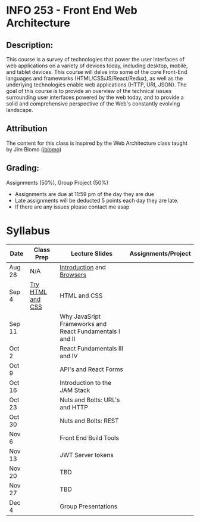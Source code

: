 # INFO 253 - Front End Web Architecture

## Description:
This course is a survey of technologies that power the user interfaces of web applications on a variety of devices today, including desktop, mobile, and tablet devices. This course will delve into some of the core Front-End languages and frameworks  (HTML/CSS/JS/React/Redux), as well as the underlying technologies enable web applications (HTTP, URI, JSON). The goal of this course is to provide an overview of the technical issues surrounding user interfaces powered by the web today, and to provide a solid and comprehensive perspective of the Web's constantly evolving landscape.

## Attribution
The content for this class is inspired by the Web Architecture class taught by Jim Blomo ([jblomo](https://github.com/jblomo))

## Grading:
Assignments (50%), Group Project (50%)
 - Assignments are due at 11:59 pm of the day they are due
 - Late assignments will be deducted 5 points each day they are late.
 - If there are any issues please contact me asap

# Syllabus

| Date   | Class Prep                                                                                                | Lecture Slides                                                                                                                                                                                                      | Assignments/Project |
|--------|-----------------------------------------------------------------------------------------------------------|---------------------------------------------------------------------------------------------------------------------------------------------------------------------------------------------------------------------|---------------------|
| Aug 28 | N/A                                                                                                       | [Introduction](https://ucb-info-frontend-webarch.github.io/lectures/content/html/l-introduction.html) and [Browsers](https://ucb-info-frontend-webarch.github.io/lectures/content/html/l-browsers.html) |                     |
| Sep 4  | [Try HTML and CSS](https://ucb-info-frontend-webarch.github.io/class_prep/p-try-html-css.html) | HTML and CSS                                                                                                                                                                                                        |                     |
| Sep 11 |                                                                                                           | Why JavaSript Frameworks and React Fundamentals I and II                                                                                                                                                            |                     |
| Oct 2  |                                                                                                           | React Fundamentals III and IV                                                                                                                                                                                       |                     |
| Oct 9  |                                                                                                           | API's and React Forms                                                                                                                                                                                               |                     |
| Oct 16 |                                                                                                           | Introduction to the JAM Stack                                                                                                                                                                                       |                     |
| Oct 23 |                                                                                                           | Nuts and Bolts: URL's and HTTP                                                                                                                                                                                      |                     |
| Oct 30 |                                                                                                           | Nuts and Bolts: REST                                                                                                                                                                                                |                     |
| Nov 6  |                                                                                                           | Front End Build Tools                                                                                                                                                                                               |                     |
| Nov 13 |                                                                                                           | JWT Server tokens                                                                                                                                                                                                   |                     |
| Nov 20 |                                                                                                           | TBD                                                                                                                                                                                                                 |                     |
| Nov 27 |                                                                                                           | TBD                                                                                                                                                                                                                 |                     |
| Dec 4  |                                                                                                           | Group Presentations                                                                                                                                                                                                 |                     |
